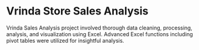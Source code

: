 # Vrinda Store Sales Analysis
Vrinda Sales Analysis project involved thorough data cleaning, processing, analysis, and visualization using Excel. Advanced Excel functions including pivot tables were utilized for insightful analysis.
